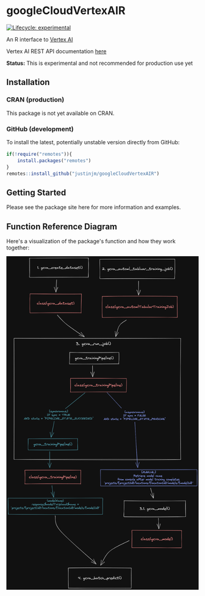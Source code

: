 # googleCloudVertexAIR

[![Lifecycle:
experimental](https://img.shields.io/badge/lifecycle-experimental-orange.svg)](https://lifecycle.r-lib.org/articles/stages.html#experimental)

An R interface to [Vertex AI](https://cloud.google.com/vertex-ai)

Vertex AI REST API documentation [here](https://cloud.google.com/vertex-ai/docs/reference/rest)

**Status:** This is experimental and not recommended for production use yet

## Installation 

### CRAN (production)

This package is not yet available on CRAN. 

### GitHub (development)

To install the latest, potentially unstable version directly from GitHub:

```r
if(!require("remotes")){
    install.packages("remotes")
}
remotes::install_github("justinjm/googleCloudVertexAIR")
```

## Getting Started 

Please see the package site here for more information and examples.

## Function Reference Diagram

Here's a visualization of the package's function and how they work together:

![](./man/figures/function_diagram.png)
